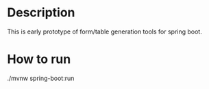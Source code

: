 # Description

This is early prototype of form/table generation tools for spring boot.

# How to run

./mvnw spring-boot:run
